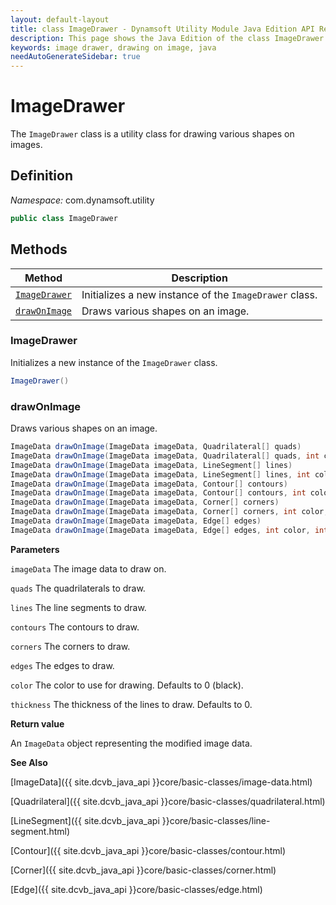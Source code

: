 ```yaml
---
layout: default-layout
title: class ImageDrawer - Dynamsoft Utility Module Java Edition API Reference
description: This page shows the Java Edition of the class ImageDrawer in Dynamsoft Utility Module.
keywords: image drawer, drawing on image, java
needAutoGenerateSidebar: true
---
```


# ImageDrawer

The `ImageDrawer` class is a utility class for drawing various shapes on images.

## Definition

*Namespace:* com.dynamsoft.utility

```java
public class ImageDrawer
```

## Methods

| Method               | Description |
|----------------------|-------------|
| [`ImageDrawer`](#imagedrawer) | Initializes a new instance of the `ImageDrawer` class. |
| [`drawOnImage`](#drawonimage) | Draws various shapes on an image. |

### ImageDrawer

Initializes a new instance of the `ImageDrawer` class.

```java
ImageDrawer()
```

### drawOnImage

Draws various shapes on an image.

```java
ImageData drawOnImage(ImageData imageData, Quadrilateral[] quads)
ImageData drawOnImage(ImageData imageData, Quadrilateral[] quads, int color, int thickness)
ImageData drawOnImage(ImageData imageData, LineSegment[] lines)
ImageData drawOnImage(ImageData imageData, LineSegment[] lines, int color, int thickness)
ImageData drawOnImage(ImageData imageData, Contour[] contours)
ImageData drawOnImage(ImageData imageData, Contour[] contours, int color, int thickness)
ImageData drawOnImage(ImageData imageData, Corner[] corners)
ImageData drawOnImage(ImageData imageData, Corner[] corners, int color, int thickness)
ImageData drawOnImage(ImageData imageData, Edge[] edges)
ImageData drawOnImage(ImageData imageData, Edge[] edges, int color, int thickness)
```

**Parameters**

`imageData` The image data to draw on.

`quads` The quadrilaterals to draw.

`lines` The line segments to draw.

`contours` The contours to draw.

`corners` The corners to draw.

`edges` The edges to draw.

`color` The color to use for drawing. Defaults to 0 (black).

`thickness` The thickness of the lines to draw. Defaults to 0.

**Return value**

An `ImageData` object representing the modified image data.

**See Also**

[ImageData]({{ site.dcvb_java_api }}core/basic-classes/image-data.html)

[Quadrilateral]({{ site.dcvb_java_api }}core/basic-classes/quadrilateral.html)

[LineSegment]({{ site.dcvb_java_api }}core/basic-classes/line-segment.html)

[Contour]({{ site.dcvb_java_api }}core/basic-classes/contour.html)

[Corner]({{ site.dcvb_java_api }}core/basic-classes/corner.html)

[Edge]({{ site.dcvb_java_api }}core/basic-classes/edge.html)
